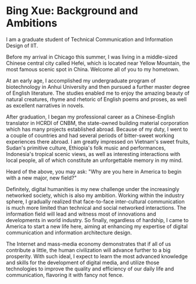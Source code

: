 Bing Xue: Background and Ambitions
=====================
I am a graduate student of Technical Communication and Information Design of IIT. 

Before my arrival in Chicago this summer, I was living in a middle-sized Chinese central city called Hefei, which is located near Yellow Mountain, the most famous scenic spot in China. Welcome all of you to my hometown.

At an early age, I accomplished my undergraduate program of biotechnology in Anhui University and then pursued a further master degree of English literature. The studies enabled me to enjoy the amazing beauty of natural creatures, rhyme and rhetoric of English poems and proses, as well as excellent narratives in novels.

After graduation, I began my professional career as a Chinese-English translator in HCRDI of CNBM, the state-owned building material corporation which has many projects established abroad. Because of my duty, I went to a couple of countries and had several periods of bitter-sweet working experiences there abroad. I am greatly impressed on Vietnam's sweet fruits, Sudan's primitive culture, Ethiopia's folk music and performances, Indonesia's tropical scenic views, as well as interesting interactions with local people, all of which constitute an unforgettable memory in my mind.

Heard of the above, you may ask: "Why are you here in America to begin with a new major, new field?"

Definitely, digital humanities is my new challenge under the increasingly networked society, which is also my ambition. Working within the industry sphere, I gradually realized that face-to-face inter-cultural communication is much more limited than technical and social networked interactions. The information field will lead and witness most of innovations and developments in world industry. So finally, regardless of hardship, I came to America to start a new life here, aiming at enhancing my expertise of digital communication and information architecture design.

The Internet and mass-media economy demonstrates that if all of us contribute a little, the human civilization will advance further to a big prosperity. With such ideal, I expect to learn the most advanced knowledge and skills for the development of digital media, and utilize those technologies to improve the quality and efficiency of our daily life and communication, flavoring it with fancy not fence.
 
